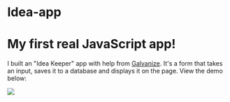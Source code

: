 # Idea-app
# My first real JavaScript app!
I built an "Idea Keeper" app with help from [Galvanize](http://www.galvanize.com/learn/learn-to-code/build-full-stack-app-40-minutes/). It's a form that takes an input, saves it to a database and displays it on the page.
View the demo below:

![](https://static1.squarespace.com/static/584bdd37e58c620f9601f270/t/588acd8d44024328bf042bc4/1485491600374/idea-app-demo.gif)
